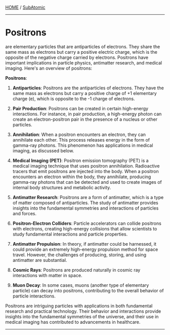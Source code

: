 [HOME](/README.md) / [SubAtomic](/assets/docs/universe/subAtomic/readme.md)   

------------------------   

# Positrons

are elementary particles that are antiparticles of electrons. They share the same mass as electrons but carry a positive electric charge, which is the opposite of the negative charge carried by electrons. Positrons have important implications in particle physics, antimatter research, and medical imaging. Here's an overview of positrons:

**Positrons**:

1. **Antiparticles**: Positrons are the antiparticles of electrons. They have the same mass as electrons but carry a positive charge of +1 elementary charge (e), which is opposite to the -1 charge of electrons.

2. **Pair Production**: Positrons can be created in certain high-energy interactions. For instance, in pair production, a high-energy photon can create an electron-positron pair in the presence of a nucleus or other particles.

3. **Annihilation**: When a positron encounters an electron, they can annihilate each other. This process releases energy in the form of gamma-ray photons. This phenomenon has applications in medical imaging, as discussed below.

4. **Medical Imaging (PET)**: Positron emission tomography (PET) is a medical imaging technique that uses positron annihilation. Radioactive tracers that emit positrons are injected into the body. When a positron encounters an electron within the body, they annihilate, producing gamma-ray photons that can be detected and used to create images of internal body structures and metabolic activity.

5. **Antimatter Research**: Positrons are a form of antimatter, which is a type of matter composed of antiparticles. The study of antimatter provides insights into the fundamental symmetries and interactions of particles and forces.

6. **Positron-Electron Colliders**: Particle accelerators can collide positrons with electrons, creating high-energy collisions that allow scientists to study fundamental interactions and particle properties.

7. **Antimatter Propulsion**: In theory, if antimatter could be harnessed, it could provide an extremely high-energy propulsion method for space travel. However, the challenges of producing, storing, and using antimatter are substantial.

8. **Cosmic Rays**: Positrons are produced naturally in cosmic ray interactions with matter in space.

9. **Muon Decay**: In some cases, muons (another type of elementary particle) can decay into positrons, contributing to the overall behavior of particle interactions.

Positrons are intriguing particles with applications in both fundamental research and practical technology. Their behavior and interactions provide insights into the fundamental symmetries of the universe, and their use in medical imaging has contributed to advancements in healthcare.      

------------------------

